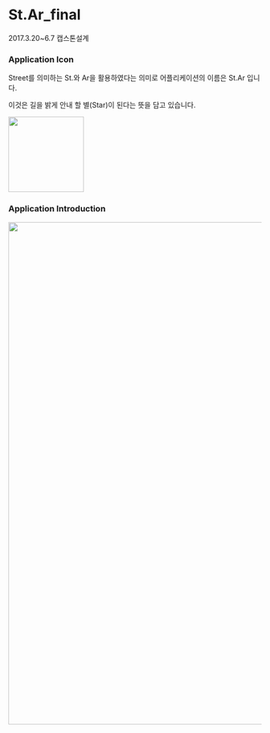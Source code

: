 # St.Ar_final
2017.3.20~6.7 캡스톤설계


### Application Icon
Street를 의미하는 St.와 Ar을 활용하였다는 의미로 어플리케이션의 이름은 St.Ar 입니다.

이것은 길을 밝게 안내 할 별(Star)이 된다는 뜻을 담고 있습니다.

<img width="150" height="150" src = "https://user-images.githubusercontent.com/23578976/40275659-7666bb72-5c31-11e8-87c8-13363c331c82.png">



### Application Introduction
<img width = "700" height = "1000" src = "https://user-images.githubusercontent.com/23578976/40275639-99ed4580-5c30-11e8-8e1f-c36976435b92.jpg">
